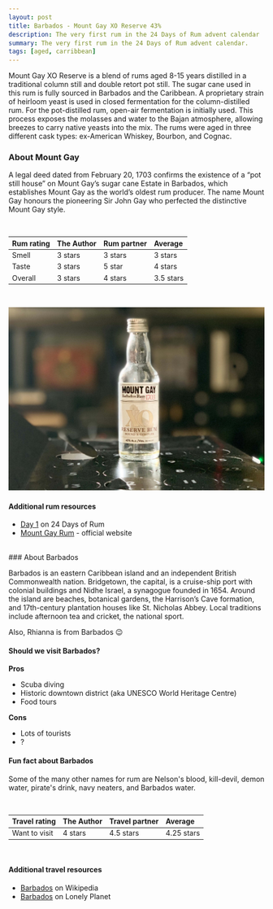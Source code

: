 ```yaml
---
layout: post
title: Barbados - Mount Gay XO Reserve 43%
description: The very first rum in the 24 Days of Rum advent calendar
summary: The very first rum in the 24 Days of Rum advent calendar.
tags: [aged, carribbean]
---
```


Mount Gay XO Reserve is a blend of rums aged 8-15 years distilled in a traditional column still and double retort pot still. The sugar cane used in this rum is fully sourced in Barbados and the Caribbean. A proprietary strain of heirloom yeast is used in closed fermentation for the column-distilled rum. For the pot-distilled rum, open-air fermentation is initially used. This process exposes the molasses and water to the Bajan atmosphere, allowing breezes to carry native yeasts into the mix. The rums were aged in three different cask types: ex-American Whiskey, Bourbon, and Cognac.

### About Mount Gay

A legal deed dated from February 20, 1703 confirms the existence of a “pot still house” on Mount Gay’s sugar cane Estate in Barbados, which establishes Mount Gay as the world’s oldest rum producer. The name Mount Gay honours the pioneering Sir John Gay who perfected the distinctive Mount Gay style.

<br>

| Rum rating | The Author | Rum partner | Average |
| :--- | :--- | :--- | :--- |
| Smell | 3 stars | 3 stars | 3 stars |
| Taste | 3 stars | 5 star | 4 stars |
| Overall | 3 stars | 4 stars | 3.5 stars |

<br>

![Image of Mount Gay XO 50ml bottle](/assets/img/01-mount-gay.jpg)

#### Additional rum resources
- [Day 1](https://24daysofrum.com/day-1) on 24 Days of Rum
- [Mount Gay Rum](https://www.mountgayrum.com/) - official website

<br>
### About Barbados

Barbados is an eastern Caribbean island and an independent British Commonwealth nation. Bridgetown, the capital, is a cruise-ship port with colonial buildings and Nidhe Israel, a synagogue founded in 1654. Around the island are beaches, botanical gardens, the Harrison’s Cave formation, and 17th-century plantation houses like St. Nicholas Abbey. Local traditions include afternoon tea and cricket, the national sport.

Also, Rhianna is from Barbados 😉

#### Should we visit Barbados?

**Pros**
- Scuba diving
- Historic downtown district (aka UNESCO World Heritage Centre)
- Food tours

**Cons**
- Lots of tourists
- ?

#### Fun fact about Barbados

Some of the many other names for rum are Nelson's blood, kill-devil, demon water, pirate's drink, navy neaters, and Barbados water.

<br>

| Travel rating | The Author | Travel partner | Average |
| :--- | :--- | :--- | :--- |
| Want to visit | 4 stars | 4.5 stars | 4.25 stars |

<br>

#### Additional travel resources
- [Barbados](https://en.wikipedia.org/wiki/Barbados) on Wikipedia
- [Barbados](https://www.lonelyplanet.com/barbados) on Lonely Planet
